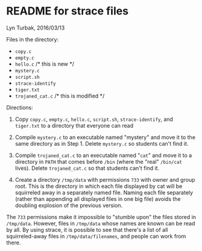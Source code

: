 # README for strace files
Lyn Turbak, 2016/03/13

Files in the directory:

* `copy.c`
* `empty.c`
* `hello.c` /* this is new */
* `mystery.c`
* `script.sh`
* `strace-identify`
* `tiger.txt`
* `trojaned_cat.c` /* this is modified */

Directions: 

1. Copy `copy.c`, `empty.c`, `hello.c`, `script.sh`, `strace-identify`, and `tiger.txt` to a directory that everyone can read

2. Compile `mystery.c` to an executable named "mystery" and move it to the same directory as in Step 1. Delete `mystery.c` so students can't find it. 

3. Compile `trojaned_cat.c` to an executable named "`cat`" and move it to a directory in `PATH` that comes before `/bin` (where the "real" `/bin/cat` lives). Delete `trojaned_cat.c` so that students can't find it. 

4. Create a directory `/tmp/data` with permissions `733` with owner and group root. This is the directory in which each file displayed by cat will be squirreled away in a separately named file. Naming each file separately (rather than appending all displayed files in one big file) avoids the doubling explosion of the previous version. 

The `733` permissions make it impossible to "stumble upon" the files stored in `/tmp/data`. However, files in `/tmp/data` whose names are known can be read by all. By using strace, it is possible to see that there's a list of all squirreled-away files in `/tmp/data/filenames`, and people can work from there. 



